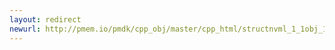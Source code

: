 ```yaml
---
layout: redirect
newurl: http://pmem.io/pmdk/cpp_obj/master/cpp_html/structnvml_1_1obj_1_1object__traits_3_01void_01_4_1_1rebind.html
---
```

